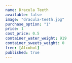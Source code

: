 ```yaml
---
name: Dracula Teeth
available: false
image: "dracula-teeth.jpg"
purchase_option: "1"
price: 1
cost_price: 0.5
container_water_weight: 919
container_sweets_weight: 0
free: [Alcohol]
published: true
---
```

